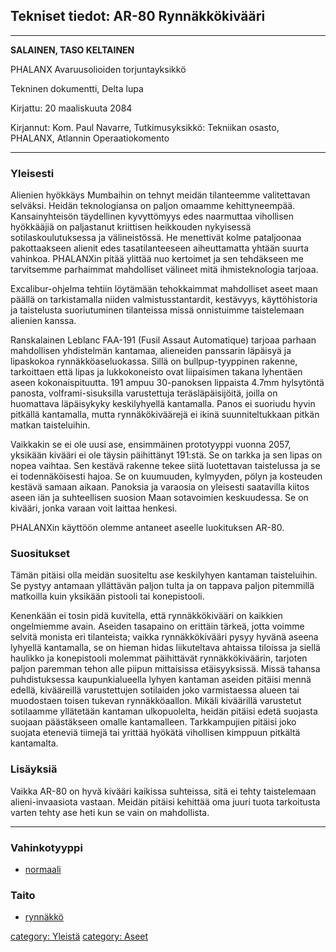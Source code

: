 ## Tekniset tiedot: AR-80 Rynnäkkökivääri

------------------------------------------------------------------------

**SALAINEN, TASO KELTAINEN**

PHALANX Avaruusolioiden torjuntayksikkö

Tekninen dokumentti, Delta lupa

Kirjattu: 20 maaliskuuta 2084

Kirjannut: Kom. Paul Navarre, Tutkimusyksikkö: Tekniikan osasto,
PHALANX, Atlannin Operaatiokomento

------------------------------------------------------------------------

### Yleisesti

Alienien hyökkäys Mumbaihin on tehnyt meidän tilanteemme valitettavan
selväksi. Heidän teknologiansa on paljon omaamme kehittyneempää.
Kansainyhteisön täydellinen kyvyttömyys edes naarmuttaa vihollisen
hyökkääjiä on paljastanut kriittisen heikkouden nykyisessä
sotilaskoulutuksessa ja välineistössä. He menettivät kolme pataljoonaa
pakottaakseen alienit edes tasatilanteeseen aiheuttamatta yhtään suurta
vahinkoa. PHALANXin pitää ylittää nuo kertoimet ja sen tehdäkseen me
tarvitsemme parhaimmat mahdolliset välineet mitä ihmisteknologia
tarjoaa.

Excalibur-ohjelma tehtiin löytämään tehokkaimmat mahdolliset aseet maan
päällä on tarkistamalla niiden valmistusstantardit, kestävyys,
käyttöhistoria ja taistelusta suoriutuminen tilanteissa missä
onnistuimme taistelemaan alienien kanssa.

Ranskalainen Leblanc FAA-191 (Fusil Assaut Automatique) tarjoaa parhaan
mahdollisen yhdistelmän kantamaa, alieneiden panssarin läpäisyä ja
lipaskokoa rynnäkköaseluokassa. Sillä on bullpup-tyyppinen rakenne,
tarkoittaen että lipas ja lukkokoneisto ovat liipaisimen takana
lyhentäen aseen kokonaispituutta. 191 ampuu 30-panoksen lippaista 4.7mm
hylsytöntä panosta, volframi-sisuksilla varustettuja teräsläpäisijöitä,
joilla on huomattava läpäisykyky keskilyhyellä kantamalla. Panos ei
suoriudu hyvin pitkällä kantamalla, mutta rynnäkökiväärejä ei ikinä
suunniteltukkaan pitkän matkan taisteluihin.

Vaikkakin se ei ole uusi ase, ensimmäinen prototyyppi vuonna 2057,
yksikään kivääri ei ole täysin päihittänyt 191:stä. Se on tarkka ja sen
lipas on nopea vaihtaa. Sen kestävä rakenne tekee siitä luotettavan
taistelussa ja se ei todennäköisesti hajoa. Se on kuumuuden, kylmyyden,
pölyn ja kosteuden kestävä samaan aikaan. Panoksia ja varaosia on
yleisesti saatavilla kiitos aseen iän ja suhteellisen suosion Maan
sotavoimien keskuudessa. Se on kivääri, jonka varaan voit laittaa
henkesi.

PHALANXin käyttöön olemme antaneet aseelle luokituksen AR-80.

### Suositukset

Tämän pitäisi olla meidän suositeltu ase keskilyhyen kantaman
taisteluihin. Se pystyy antamaan yllättävän paljon tulta ja on tappava
paljon pitemmillä matkoilla kuin yksikään pistooli tai konepistooli.

Kenenkään ei tosin pidä kuvitella, että rynnäkkökivääri on kaikkien
ongelmiemme avain. Aseiden tasapaino on erittäin tärkeä, jotta voimme
selvitä monista eri tilanteista; vaikka rynnäkkökivääri pysyy hyvänä
aseena lyhyellä kantamalla, se on hieman hidas liikuteltava ahtaissa
tiloissa ja siellä haulikko ja konepistooli molemmat päihittävät
rynnäkkökiväärin, tarjoten paljon paremman tehon alle piipun mittaisissa
etäisyyksissä. Missä tahansa puhdistuksessa kaupunkialueella lyhyen
kantaman aseiden pitäisi mennä edellä, kivääreillä varustettujen
sotilaiden joko varmistaessa alueen tai muodostaen toisen tukevan
rynnäkköaallon. Mikäli kiväärillä varustetut sotilaamme yllätetään
kantaman ulkopuolelta, heidän pitäisi edetä suojasta suojaan päästäkseen
omalle kantamalleen. Tarkkampujien pitäisi joko suojata eteneviä tiimejä
tai yrittää hyökätä vihollisen kimppuun pitkältä kantamalta.

### Lisäyksiä

Vaikka AR-80 on hyvä kivääri kaikissa suhteissa, sitä ei tehty
taistelemaan alieni-invaasiota vastaan. Meidän pitäisi kehittää oma
juuri tuota tarkoitusta varten tehty ase heti kun se vain on
mahdollista.

------------------------------------------------------------------------

### Vahinkotyyppi

- [normaali](Vahinko/normaali "wikilink")

### Taito

- [rynnäkkö](Taidot/rynnäkkö "wikilink")

[category: Yleistä](category:_Yleistä "wikilink") [category:
Aseet](category:_Aseet "wikilink")